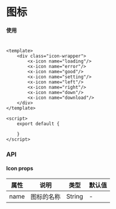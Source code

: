 # 图标

#### 使用
#

<icon-base />

```vue
<template>
    <div class="icon-wrapper">
        <x-icon name="loading"/>
        <x-icon name="error"/>
        <x-icon name="good"/>
        <x-icon name="setting"/>
        <x-icon name="left"/>
        <x-icon name="right"/>
        <x-icon name="down"/>
        <x-icon name="download"/>
    </div>
</template>

<script>
    export default {

    }
</script>
```

### API
#### Icon props
| 属性 | 说明   | 类型 | 默认值 |
| ----- | --------- | ----------- | ------- |
| name | 图标的名称 | String | - |